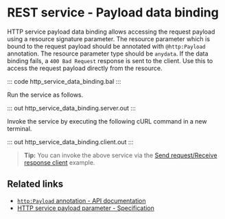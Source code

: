 # REST service - Payload data binding

HTTP service payload data binding allows accessing the request payload using a resource signature parameter. The resource parameter which is bound to the request payload should be annotated with `@http:Payload` annotation. The resource parameter type should be `anydata`. If the data binding fails, a `400 Bad Request` response is sent to the client. Use this to access the request payload directly from the resource.

::: code http_service_data_binding.bal :::

Run the service as follows.

::: out http_service_data_binding.server.out :::

Invoke the service by executing the following cURL command in a new terminal.

::: out http_service_data_binding.client.out :::

>**Tip:** You can invoke the above service via the [Send request/Receive response client](/learn/by-example/http-client-send-request-receive-response/) example.

## Related links
- [`http:Payload` annotation - API documentation](https://lib.ballerina.io/ballerina/http/latest/annotations#Payload)
- [HTTP service payload parameter - Specification](/spec/http/#2344-payload-parameter)
